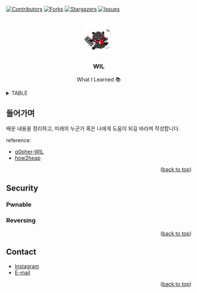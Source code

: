 <!-- PROJECT SHIELDS -->
[![Contributors][contributors-shield]][contributors-url]
[![Forks][forks-shield]][forks-url]
[![Stargazers][stars-shield]][stars-url]
[![Issues][issues-shield]][issues-url]

<!-- PROJECT LOGO -->
<br />
<div align="center">
  <a href="https://github.com/othneildrew/Best-README-Template">
    <img src="image/profile.png" alt="Logo" width="80" height="80">
  </a>
  <h3 align="center">WIL</h3>
  <p align="center">
    What I Learned 📚
  </p>
</div>


<!-- TABLE OF CONTENTS -->
<details>
  <summary>TABLE</summary>
  <ol>
    <li>
      <a href="#들어가며">들어가며</a>
    </li>
    <li>
      <a href="#Security">Security</a>
      <ul>
        <li><a href="#Pwnable">Pwnable</a></li>
        <li><a href="#Reversing">Reversing</a></li>
      </ul>
    </li>
    <li>
      <a href="#Programming">Programming</a>
    </li>
  </ol>
</details>


<!-- ABOUT THE PROJECT -->
## 들어가며
배운 내용을 정리하고, 미래의 누군가 혹은 나에게 도움이 되길 바라며 작성합니다. 


reference: 
* [g0pher-WIL](https://github.com/g0pher98/WIL)
* [how2heap](https://github.com/shellphish/how2heap)

<p align="right">(<a href="#top">back to top</a>)</p>


<!-- SECURITY -->
## Security

### Pwnable

### Reversing


<p align="right">(<a href="#top">back to top</a>)</p>


<!-- CONTACT -->
## Contact

* [Instagram](https://www.instagram.com/kwonyounghun_0312) 
* [E-mail](gandy297@gmail.com)

<p align="right">(<a href="#top">back to top</a>)</p>


<!-- MARKDOWN LINKS & IMAGES -->
<!-- https://www.markdownguide.org/basic-syntax/#reference-style-links -->
[contributors-shield]: https://img.shields.io/github/contributors/kwon99/WIL.svg?style=for-the-badge
[contributors-url]: https://github.com/kwon99/WIL/graphs/contributors
[forks-shield]: https://img.shields.io/github/forks/kwon99/WIL.svg?style=for-the-badge
[forks-url]: https://github.com/kwon99/WIL/network/members
[stars-shield]: https://img.shields.io/github/stars/kwon99/WIL.svg?style=for-the-badge
[stars-url]: https://github.com/kwon99/WIL/stargazers
[issues-shield]: https://img.shields.io/github/issues/kwon99/WIL.svg?style=for-the-badge
[issues-url]: https://github.com/kwon99/WIL/issues
[product-screenshot]: images/screenshot.png
